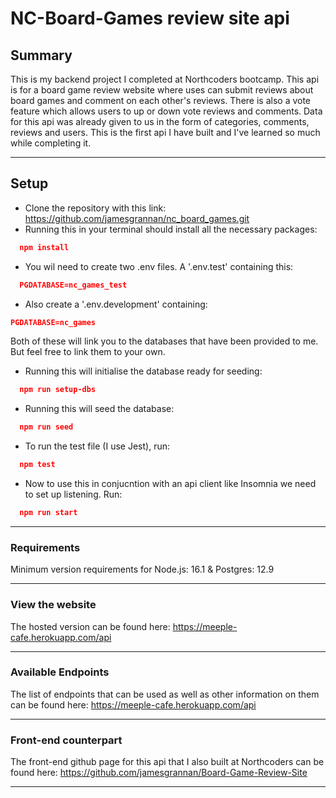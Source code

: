 # NC-Board-Games review site api

## Summary

This is my backend project I completed at Northcoders bootcamp. This api is for a board game review website where uses can submit reviews about board games and comment on each other's reviews. There is also a vote feature which allows users to up or down vote reviews and comments. Data for this api was already given to us in the form of categories, comments, reviews and users. This is the first api I have built and I've learned so much while completing it.

---

## Setup

- Clone the repository with this link: https://github.com/jamesgrannan/nc_board_games.git
- Running this in your terminal should install all the necessary packages:

```json
  npm install
```

- You wil need to create two .env files. A '.env.test' containing this:

```json
  PGDATABASE=nc_games_test
```

- Also create a '.env.development' containing:

```json
PGDATABASE=nc_games
```
Both of these will link you to the databases that have been provided to me. But feel free to link them to your own.


- Running this will initialise the database ready for seeding:

```json
  npm run setup-dbs
```

- Running this will seed the database:

```json
  npm run seed
```

- To run the test file (I use Jest), run:

```json
  npm test
```

- Now to use this in conjucntion with an api client like Insomnia we need to set up listening. Run:

```json
  npm run start
```

---

### Requirements

Minimum version requirements for Node.js: 16.1 & Postgres: 12.9

---

### View the website

The hosted version can be found here: https://meeple-cafe.herokuapp.com/api

---

### Available Endpoints

The list of endpoints that can be used as well as other information on them can be found here: https://meeple-cafe.herokuapp.com/api

---

### Front-end counterpart

The front-end github page for this api that I also built at Northcoders can be found here: https://github.com/jamesgrannan/Board-Game-Review-Site

---
